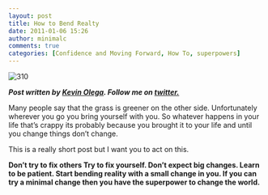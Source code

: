 ```yaml
---
layout: post
title: How to Bend Realty
date: 2011-01-06 15:26
author: minimalc
comments: true
categories: [Confidence and Moving Forward, How To, superpowers]
---
```

<img src="http://minimalchanges.com/blog/wp-content/uploads/2010/12/163011_1487660308149_1133173325_31062706_7646353_n.jpg" alt="310" />

<em><strong>Post written by </strong><a href="http://minimalchanges.com/blog/about"><strong>Kevin Olega</strong></a><strong>. Follow me on </strong><a href="http://twitter.com/kevinolega"><strong>twitter.</strong></a></em>

Many people say that the grass is greener on the other side. Unfortunately wherever you go you bring yourself with you. So whatever happens in your life that’s crappy its probably because you brought it to your life and until you change things don’t change.

This is a really short post but I want you to act on this.

<strong>Don’t try to fix others
Try to fix yourself.
Don’t expect big changes.
Learn to be patient.
Start bending reality with a small change in you.
If you can try a minimal change then you have the superpower to change the world.</strong>
